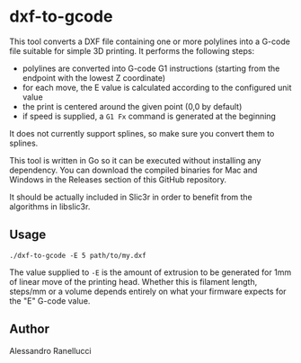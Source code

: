 # dxf-to-gcode

This tool converts a DXF file containing one or more polylines into a G-code file suitable for simple 3D printing. It performs the following steps:

* polylines are converted into G-code G1 instructions (starting from the endpoint with the lowest Z coordinate)
* for each move, the E value is calculated according to the configured unit value
* the print is centered around the given point (0,0 by default)
* if speed is supplied, a `G1 Fx` command is generated at the beginning

It does not currently support splines, so make sure you convert them to splines.

This tool is written in Go so it can be executed without installing any dependency. You can download the compiled binaries for Mac and Windows in the Releases section of this GitHub repository.

It should be actually included in Slic3r in order to benefit from the algorithms in libslic3r.

## Usage

```
./dxf-to-gcode -E 5 path/to/my.dxf
```

The value supplied to `-E` is the amount of extrusion to be generated for 1mm of linear move of the printing head. Whether this is filament length, steps/mm or a volume depends entirely on what your firmware expects for the "E" G-code value.

## Author

Alessandro Ranellucci
